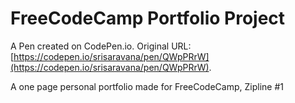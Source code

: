 # FreeCodeCamp Portfolio Project 

A Pen created on CodePen.io. Original URL: [https://codepen.io/srisaravana/pen/QWpPRrW](https://codepen.io/srisaravana/pen/QWpPRrW).

A one page personal portfolio made for FreeCodeCamp, Zipline #1
